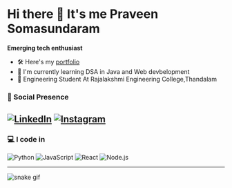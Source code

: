 # Hi there 👋 It's me Praveen Somasundaram

**Emerging tech enthusiast**

- 🛠️ Here's my [portfolio](https://your-portfolio-link.com)
- 🧠 I'm currently learning  DSA in Java and Web devbelopment
- 🏢 Engineering Student At Rajalakshmi Engineering College,Thandalam

### 📡 Social Presence
[![LinkedIn](https://img.shields.io/badge/linkedin-0A66C2?style=for-the-badge&logo=linkedin&logoColor=white)](https://linkedin.com/in/yourusername)
[![Instagram](https://img.shields.io/badge/instagram-E4405F?style=for-the-badge&logo=instagram&logoColor=white)](https://instagram.com/yourusername)
---

### 💻 I code in
![Python](https://img.shields.io/badge/python-3670A0?style=for-the-badge&logo=python&logoColor=ffdd54)
![JavaScript](https://img.shields.io/badge/javascript-F7DF1E?style=for-the-badge&logo=javascript&logoColor=black)
![React](https://img.shields.io/badge/react-20232A?style=for-the-badge&logo=react&logoColor=61DAFB)
![Node.js](https://img.shields.io/badge/node.js-339933?style=for-the-badge&logo=nodedotjs&logoColor=white)

---
![snake gif](https://github.com/som14062005/som14062005/blob/output/github-contribution-grid-snake.gif)
